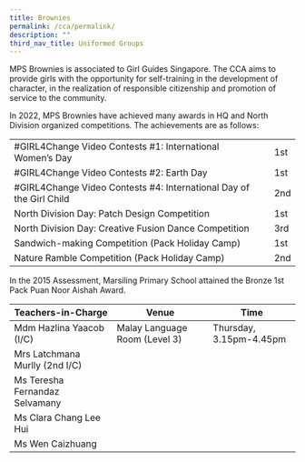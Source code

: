 ```yaml
---
title: Brownies
permalink: /cca/permalink/
description: ""
third_nav_title: Uniformed Groups
---
```

MPS Brownies is associated to Girl Guides Singapore. The CCA aims to provide girls with the opportunity for self-training in the development of character, in the realization of responsible citizenship and promotion of service to the community. 

In 2022, MPS Brownies have achieved many awards in HQ and North Division organized competitions. The achievements are as follows:



|  |  | |
| -------- | -------- | -------- |
| #GIRL4Change Video Contests #1: International Women’s Day     |      | 1st     |
| #GIRL4Change Video Contests #2: Earth Day     |      | 1st     |
| #GIRL4Change Video Contests #4: International Day of the Girl Child     |      | 2nd     |
| North Division Day: Patch Design Competition     |      | 1st     |
| North Division Day: Creative Fusion Dance Competition     |      | 3rd     |
| Sandwich-making Competition (Pack Holiday Camp)     |      | 1st    |
| Nature Ramble Competition (Pack Holiday Camp)     |      | 2nd     |



In the 2015 Assessment, Marsiling Primary School attained the Bronze 1st Pack Puan Noor Aishah Award.

| Teachers-in-Charge| Venue | Time |
| -------- | -------- | -------- |
| Mdm Hazlina Yaacob (I/C)     | Malay Language Room (Level 3)    | Thursday, 3.15pm-4.45pm   |
|Mrs Latchmana Murlly (2nd I/C)   |      |     |
| Ms Teresha Fernandaz Selvamany     |   |     |
| Ms Clara Chang Lee Hui     |      |      |
| Ms Wen Caizhuang    |      |      |
